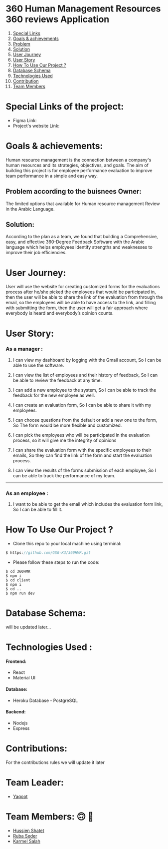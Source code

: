 # 360 Human Management Resources 360 reviews Application

1. [Special Links](#Special-Linksof-the-project)
2. [Goals & achievements](#Goals-&-achievements)
3. [Problem](#Problem-according-to-the-buisnees-Owner)
4. [Solution](#Solution)
5. [User Journey](#User-Journey)
6. [User Story](#User-Story)
7. [How To Use Our Project ?](#)
8. [Database Schema](#Database-Schema)
9. [Technologies Used](#Technologies-Used)
10. [Contribution](#Contributions)
11. [Team Members](#Team-Members)

# Special Links of the project:

- Figma Link:
- Project's website Link:

# Goals & achievements:

Human resource management is the connection between a company's human resources and its strategies, objectives, and goals.
The aim of building this project is for employee performance evaluation to improve team performance in a simple and easy way.

## Problem according to the buisnees Owner:

The limited options that available for Human resource management Review in the Arabic Language.

## Solution:

According to the plan as a team, we found that building a
Comprehensive, easy, and effective 360-Degree Feedback Software with the Arabic language which helps employees identify strengths and weaknesses to improve their job efficiencies.

# User Journey:

User will use the website for creating customized forms for the evaluations process after he/she picked the employees that would be participated in, then the user will be able to share the link of the evaluation from through the email, so the employees will be able to have access to the link, and filling with submitting the form, then the user will get a fair approach where everybody is heard and everybody’s opinion counts.

# User Story:

### As a manager :

1. I can view my dashboard by logging with the Gmail account, So I can be able to use the software.

1. I can view the list of employees and their history of feedback, So I can be able to review the feedback at any time.

1. I can add a new employee to the system, So I can be able to track the feedback for the new employee as well.

1. I can create an evaluation form, So I can be able to share it with my employees.

1. I can choose questions from the default or add a new one to the form, So The form would be more flexible and customized.

1. I can pick the employees who will be participated in the evaluation process, so it will give me the integrity of opinions

1. I can share the evaluation form with the specific employees to their emails, So they can find the link of the form and start the evaluation process.

1. I can view the results of the forms submission of each employee, So I can be able to track the performance of my team.

---

### As an employee :

1. I want to be able to get the email which includes the evaluation form link, So I can be able to fill it.

# How To Use Our Project ?

- Clone this repo to your local machine using terminal:

```js
$ https://github.com/GSG-K3/360HMR.git

```

- Please follow these steps to run the code:

```
$ cd 360HMR
$ npm i
$ cd client
$ npm i
$ cd ..
$ npm run dev

```

# Database Schema:

will be updated later...

# Technologies Used :

#### Frontend:

- React
- Material UI

#### Database:

- Heroku Database - PostgreSQL

#### Backend:

- Nodejs
- Express

# Contributions:

For the contributions rules we will update it later

# Team Leader:

- [Yaqoot]()

# Team Members: :upside_down_face: :purple_heart:

- [Hussien Shatet]()
- [ Ruba Seder]()
- [Karmel Salah]()
